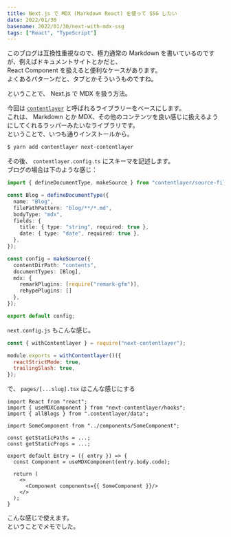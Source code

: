 ```yaml
---
title: Next.js で MDX (Markdown React) を使って SSG したい
date: 2022/01/30
basename: 2022/01/30/next-with-mdx-ssg
tags: ["React", "TypeScript"]
---
```


このブログは互換性重視なので、極力通常の Markdown を書いているのですが、例えばドキュメントサイトとかだと、  
React Component を扱えると便利なケースがあります。  
よくあるパターンだと、タブとかそういうものですね。

ということで、 Next.js で MDX を扱う方法。

今回は [`contentlayer`](https://yarnpkg.com/package/contentlayer) と呼ばれるライブラリーをベースにします。  
これは、 Markdown とか MDX、その他のコンテンツを良い感じに扱えるようにしてくれるラッパーみたいなライブラリです。  
ということで、いつも通りインストールから。

```bash
$ yarn add contentlayer next-contentlayer
```

その後、 `contentlayer.config.ts` にスキーマを記述します。  
ブログの場合は下のような感じ：

```typescript:contentlayer.config.ts
import { defineDocumentType, makeSource } from "contentlayer/source-files";

const Blog = defineDocumentType({
  name: "Blog",
  filePathPattern: "blog/**/*.md",
  bodyType: "mdx",
  fields: {
    title: { type: "string", required: true },
    date: { type: "date", required: true },
  },
});

const config = makeSource({
  contentDirPath: "contents",
  documentTypes: [Blog],
  mdx: {
    remarkPlugins: [require("remark-gfm")],
    rehypePlugins: []
  },
});

export default config;
```

`next.config.js` もこんな感じ。

```typescript:next.config.js
const { withContentlayer } = require("next-contentlayer");

module.exports = withContentlayer()({
  reactStrictMode: true,
  trailingSlash: true,
});

```

で、 `pages/[...slug].tsx` はこんな感じにする

```tsx:pages/[...slug].tsx
import React from "react";
import { useMDXComponent } from "next-contentlayer/hooks";
import { allBlogs } from ".contentlayer/data";

import SomeComponent from "../components/SomeComponent";

const getStaticPaths = ...;
const getStaticProps = ...;

export default Entry = ({ entry }) => {
  const Component = useMDXComponent(entry.body.code);

  return (
    <>
      <Component components={{ SomeComponent }}/>
    </>
  );
}
```

こんな感じで使えます。  
ということでメモでした。
